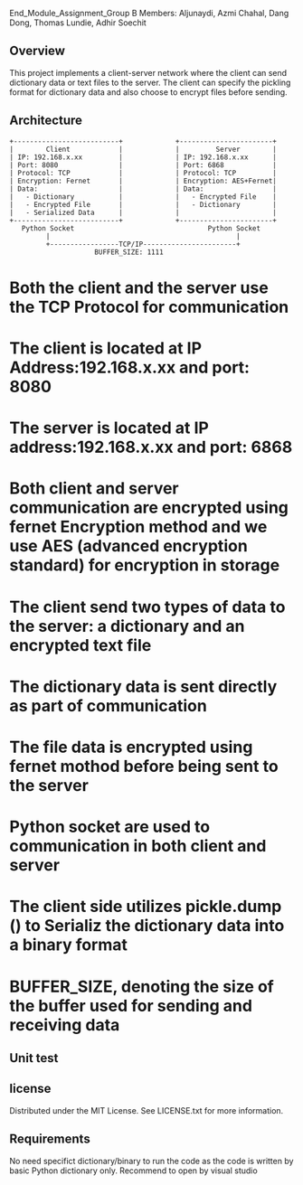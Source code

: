 End_Module_Assignment_Group B
Members: Aljunaydi, Azmi Chahal, Dang Dong, Thomas Lundie, Adhir Soechit

## Overview
This project implements a client-server network where the client can send dictionary data or text files to the server. 
The client can specify the pickling format for dictionary data and also choose to encrypt files before sending.

## Architecture

    +--------------------------+             +-----------------------+
    |        Client            |             |         Server        |
    | IP: 192.168.x.xx         |             | IP: 192.168.x.xx      |
    | Port: 8080               |             | Port: 6868            |
    | Protocol: TCP            |             | Protocol: TCP         |
    | Encryption: Fernet       |             | Encryption: AES+Fernet|
    | Data:                    |             | Data:                 |
    |   - Dictionary           |             |   - Encrypted File    |
    |   - Encrypted File       |             |   - Dictionary        |
    |   - Serialized Data      |             |                       |
    +--------------------------+             +-----------------------+
       Python Socket                                 Python Socket
             |                                              |
             +-----------------TCP/IP-----------------------+
                         BUFFER_SIZE: 1111               

# Both the client and the server use the TCP Protocol for communication
# The client is located at IP Address:192.168.x.xx and port: 8080
# The server is located at IP address:192.168.x.xx and port: 6868
# Both client and server communication are encrypted using fernet Encryption method and we use AES (advanced encryption standard) for encryption in storage
# The client send two types of data to the server: a dictionary and an encrypted text file
# The dictionary data is sent directly as part of communication
# The file data is encrypted using fernet mothod before being sent to the server
# Python socket are used to communication in both client and server
# The client side utilizes pickle.dump () to Serializ the dictionary data into a binary format
# BUFFER_SIZE, denoting the size of the buffer used for sending and receiving data

## Unit test

## license 
Distributed under the MIT License. See LICENSE.txt for more information.

## Requirements
No need specifict dictionary/binary to run the code as the code is written by basic Python dictionary only.
Recommend to open by visual studio
